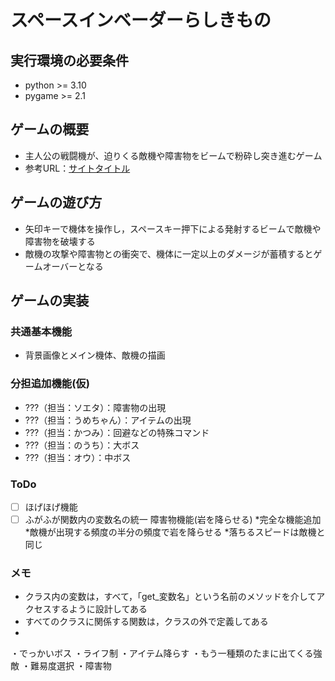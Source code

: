 # スペースインベーダーらしきもの

## 実行環境の必要条件
* python >= 3.10
* pygame >= 2.1

## ゲームの概要
* 主人公の戦闘機が、迫りくる敵機や障害物をビームで粉砕し突き進むゲーム
* 参考URL：[サイトタイトル](https://www.nintendo.com/jp/games/feature/nintendo-classics/clv-p-hafcj/index.html)

## ゲームの遊び方
* 矢印キーで機体を操作し，スペースキー押下による発射するビームで敵機や障害物を破壊する
* 敵機の攻撃や障害物との衝突で、機体に一定以上のダメージが蓄積するとゲームオーバーとなる

## ゲームの実装
### 共通基本機能
* 背景画像とメイン機体、敵機の描画

### 分担追加機能(仮)
* ???（担当：ソエタ）：障害物の出現
* ???（担当：うめちゃん）：アイテムの出現
* ???（担当：かつみ）：回避などの特殊コマンド
* ???（担当：のうち）：大ボス
* ???（担当：オウ）：中ボス

### ToDo
- [ ] ほげほげ機能
- [ ] ふがふが関数内の変数名の統一
障害物機能(岩を降らせる)
*完全な機能追加
*敵機が出現する頻度の半分の頻度で岩を降らせる
*落ちるスピードは敵機と同じ

### メモ
* クラス内の変数は，すべて，「get_変数名」という名前のメソッドを介してアクセスするように設計してある
* すべてのクラスに関係する関数は，クラスの外で定義してある
*
・でっかいボス
・ライフ制
・アイテム降らす
・もう一種類のたまに出てくる強敵
・難易度選択
・障害物

